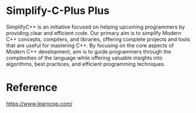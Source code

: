 # Simplify-C-Plus Plus

SimplifyC++ is an initiative focused on helping upcoming programmers by providing clear and efficient code. Our primary aim is to simplify Modern C++ concepts, compilers, and libraries, offering complete projects and tools that are useful for mastering C++. By focusing on the core aspects of Modern C++ development, aim is to guide programmers through the complexities of the language while offering valuable insights into algorithms, best practices, and efficient programming techniques.

# Reference
https://www.learncpp.com/
